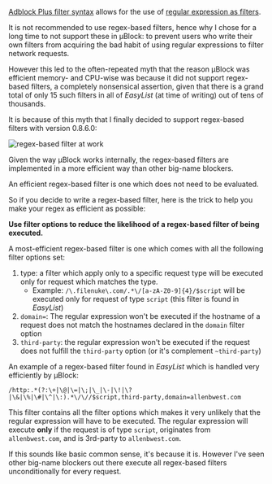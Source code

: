 [Adblock Plus filter syntax](https://adblockplus.org/en/filters) allows for the use of [regular expression as filters](https://adblockplus.org/en/filters#regexps).

It is not recommended to use regex-based filters, hence why I chose for a long time to not support these in µBlock: to prevent users who write their own filters from acquiring the bad habit of using regular expressions to filter network requests.

However this led to the often-repeated myth that the reason µBlock was efficient memory- and CPU-wise was because it did not support regex-based filters, a completely nonsensical assertion, given that there is a grand total of only 15 such filters in all of _EasyList_ (at time of writing) out of tens of thousands.

It is because of this myth that I finally decided to support regex-based filters with version 0.8.6.0:

![regex-based filter at work](https://cloud.githubusercontent.com/assets/585534/5883114/606b7838-a31d-11e4-98e5-1e9ea47e3308.png)

Given the way µBlock works internally, the regex-based filters are implemented in a more efficient way than other big-name blockers.

An efficient regex-based filter is one which does not need to be evaluated.

So if you decide to write a regex-based filter, here is the trick to help you make your regex as efficient as possible:

**Use filter options to reduce the likelihood of a regex-based filter of being executed.**

A most-efficient regex-based filter is one which comes with all the following filter options set:

1. type: a filter which apply only to a specific request type will be executed only for request which matches the type.
    - Example: `/\.filenuke\.com/.*\/[a-zA-Z0-9]{4}/$script` will be executed only for request of type `script` (this filter is found in _EasyList_)
1. `domain=`: The regular expression won't be executed if the hostname of a request does not match the hostnames declared in the `domain` filter option
1. `third-party`: the regular expression won't be executed if the request does not fulfill the `third-party` option (or it's complement `~third-party`)

An example of a regex-based filter found in _EasyList_ which is handled very efficiently by µBlock:

    /http:.*(?:\+|\@|\=|\;|\_|\-|\!|\?|\&|\%|\#|\^|\:).*\/\//$script,third-party,domain=allenbwest.com

This filter contains all the filter options which makes it very unlikely that the regular expression will have to be executed. The regular expression will execute **only** if the request is of type `script`, originates from `allenbwest.com`, and is 3rd-party to `allenbwest.com`.

If this sounds like basic common sense, it's because it is. However I've seen other big-name blockers out there execute all regex-based filters unconditionally for every request.